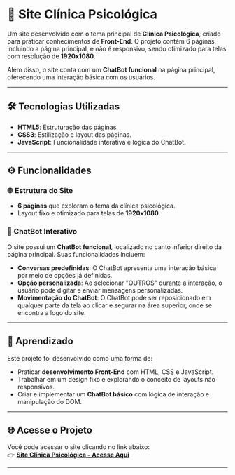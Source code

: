 # 🧠 Site Clínica Psicológica

Um site desenvolvido com o tema principal de **Clínica Psicológica**, criado para praticar conhecimentos de **Front-End**. O projeto contém 6 páginas, incluindo a página principal, e não é responsivo, sendo otimizado para telas com resolução de **1920x1080**.  

Além disso, o site conta com um **ChatBot funcional** na página principal, oferecendo uma interação básica com os usuários.

---

## 🛠️ Tecnologias Utilizadas

- **HTML5**: Estruturação das páginas.
- **CSS3**: Estilização e layout das páginas.
- **JavaScript**: Funcionalidade interativa e lógica do ChatBot.

---

## ⚙️ Funcionalidades

### 🌐 Estrutura do Site
- **6 páginas** que exploram o tema da clínica psicológica.
- Layout fixo e otimizado para telas de **1920x1080**.

### 🤖 ChatBot Interativo
O site possui um **ChatBot funcional**, localizado no canto inferior direito da página principal. Suas funcionalidades incluem:
- **Conversas predefinidas**: O ChatBot apresenta uma interação básica por meio de opções já definidas.
- **Opção personalizada**: Ao selecionar "OUTROS" durante a interação, o usuário pode digitar e enviar mensagens personalizadas.
- **Movimentação do ChatBot**: O ChatBot pode ser reposicionado em qualquer parte da tela ao clicar e segurar na área superior, onde se encontra a logo do site.

---

## 🌱 Aprendizado

Este projeto foi desenvolvido como uma forma de:
- Praticar **desenvolvimento Front-End** com HTML, CSS e JavaScript.
- Trabalhar em um design fixo e explorando o conceito de layouts não responsivos.
- Criar e implementar um **ChatBot básico** com lógica de interação e manipulação do DOM.

---

## 🌐 Acesse o Projeto

Você pode acessar o site clicando no link abaixo:  
👉 **[Site Clínica Psicológica - Acesse Aqui](https://clinicapsicologica.netlify.app/)**

---
